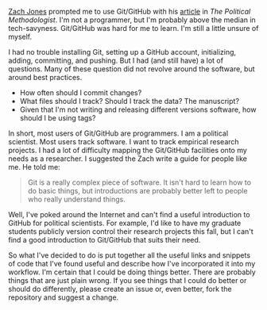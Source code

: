 [Zach Jones](http://zmjones.com/) prompted me to use Git/GitHub with his [article](http://zmjones.com/git/) in *The Political Methodologist*. I'm not a programmer, but I'm probably above the median in tech-savyness. Git/GitHub was hard for me to learn. I'm still a little unsure of myself. 

I had no trouble installing Git, setting up a GitHub account, initializing, adding, committing, and pushing. But I had (and still have) a lot of questions. Many of these question did not revolve around the software, but around best practices.

* How often should I commit changes?
* What files should I track? Should I track the data? The manuscript?
* Given that I'm not writing and releasing different versions software, how should I be using tags?

In short, most users of Git/GitHub are programmers. I am a political scientist. Most users track software. I want to track empirical research projects. I had a lot of difficulty mapping the Git/GitHub facilities onto my needs as a researcher. I suggested the Zach write a guide for people like me. He told me:

> Git is a really complex piece of software. It isn't hard to learn how to do basic things, but introductions are probably better left to people who really understand things.

Well, I've poked around the Internet and can't find a useful introduction to GitHub for political scientists. For example, I'd like to have my graduate students publicly version control their research projects this fall, but I can't find a good introduction to Git/GitHub that suits their need.

So what I've decided to do is put together all the useful links and snippets of code that I've found useful and describe how I've incorporated it into my workflow. I'm certain that I could be doing things better. There are probably things that are just plain wrong. If you see things that I could do better or should do differently, please create an issue or, even better, fork the repository and suggest a change.
